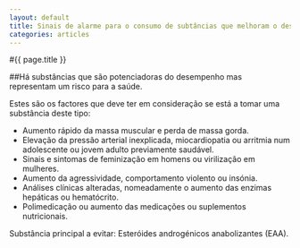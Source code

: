 ```yaml
---
layout: default
title: Sinais de alarme para o consumo de subtâncias que melhoram o desempenho
categories: articles
---
```


#{{ page.title }}

##Há substâncias que são potenciadoras do desempenho mas representam um risco para a saúde.

Estes são os factores que deve ter em consideração se está a tomar uma substância deste tipo:

* Aumento rápido da massa muscular e perda de massa gorda.
* Elevação da pressão arterial inexplicada, miocardiopatia ou arritmia num adolescente ou jovem adulto previamente saudável.
* Sinais e sintomas de feminização em homens ou virilização em mulheres.
* Aumento da agressividade, comportamento violento ou insónia.
* Análises clínicas alteradas, nomeadamente o aumento das enzimas hepáticas ou hematócrito.
* Polimedicação ou aumento das medicações ou suplementos nutricionais.

Substância principal a evitar: Esteróides androgénicos anabolizantes (EAA).
